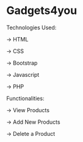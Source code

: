 # Gadgets4you
Technologies Used:

-> HTML

-> CSS

-> Bootstrap

-> Javascript

-> PHP

Functionalities:

-> View Products

-> Add New Products

-> Delete a Product
